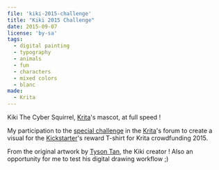 ```yaml
---
file: 'kiki-2015-challenge'
title: "Kiki 2015 Challenge"
date: 2015-09-07
license: 'by-sa'
tags:
  - digital painting
  - typography
  - animals
  - fun
  - characters
  - mixed colors
  - blanc
made:
  - Krita
---
```


Kiki The Cyber Squirrel, [Krita](https://krita.org/)'s mascot, at full speed !

My participation to the [special challenge](https://forum.kde.org/viewtopic.php?f=277&t=125203) in the [Krita](https://krita.org/)'s forum to create a visual for the [Kickstarter](https://www.kickstarter.com/projects/krita/krita-free-paint-app-lets-make-it-faster-than-phot)'s reward T-shirt for Krita crowdfunding 2015.

From the original artwork by [Tyson Tan](http://tysontan.deviantart.com/), the Kiki creator !
Also an opportunity for me to test his digital drawing workflow ;)
